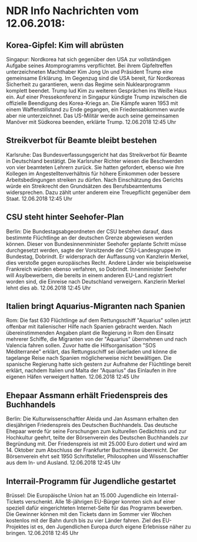 # NDR Info Nachrichten vom 12.06.2018:


## Korea-Gipfel: Kim will abrüsten
Singapur: Nordkorea hat sich gegenüber den USA zur vollständigen Aufgabe seines Atomprogramms verpflichtet. Bei ihrem Gipfeltreffen unterzeichneten Machthaber Kim Jong Un und Präsident Trump eine gemeinsame Erklärung. Im Gegenzug sind die USA bereit, für Nordkoreas Sicherheit zu garantieren, wenn das Regime sein Nuklearprogramm komplett beendet. Trump lud Kim zu weiteren Gesprächen ins Weiße Haus ein. Auf einer Pressekonferenz in Singapur kündigte Trump inzwischen die offizielle Beendigung des Korea-Kriegs an. Die Kämpfe waren 1953 mit einem Waffenstillstand zu Ende gegangen, ein Friedensabkommen wurde aber nie unterzeichnet. Das US-Militär werde auch seine gemeinsamen Manöver mit Südkorea beenden, erklärte Trump. 12.06.2018 12:45 Uhr 

## Streikverbot für Beamte bleibt bestehen
Karlsruhe: Das Bundesverfassungsgericht hat das Streikverbot für Beamte in Deutschland bestätigt. Die Karlsruher Richter wiesen die Beschwerden von vier beamteten Lehrern zurück. Sie hatten gefordert, ebenso wie ihre Kollegen im Angestelltenverhältnis für höhere Einkommen oder bessere Arbeitsbedingungen streiken zu dürfen. Nach Einschätzung des Gerichts würde ein Streikrecht den Grundsätzen des Berufsbeamtentums widersprechen. Dazu zählt unter anderem eine Treuepflicht gegenüber dem Staat. 12.06.2018 12:45 Uhr 

## CSU steht hinter Seehofer-Plan
Berlin:	Die Bundestagsabgeordneten der CSU bestehen darauf, dass bestimmte Flüchtlinge an der deutschen Grenze abgewiesen werden können. Dieser von Bundesinnenminister Seehofer geplante Schritt müsse durchgesetzt werden, sagte der Vorsitzende der CSU-Landesgruppe im Bundestag, Dobrindt. Er widersprach der Auffassung von Kanzlerin Merkel, dies verstoße gegen europäisches Recht. Andere Länder wie beispielsweise Frankreich würden ebenso verfahren, so Dobrindt. Innenminister Seehofer will Asylbewerbern, die bereits in einem anderen EU-Land registriert worden sind, die Einreise nach Deutschland verweigern. Kanzlerin Merkel lehnt dies ab. 12.06.2018 12:45 Uhr 

## Italien bringt Aquarius-Migranten nach Spanien
Rom: 	Die fast 630 Flüchtlinge auf dem Rettungsschiff "Aquarius" sollen jetzt offenbar mit italienischer Hilfe nach Spanien gebracht werden. Nach übereinstimmenden Angaben plant die Regierung in Rom den Einsatz mehrerer Schiffe, die Migranten von der "Aquarius" übernehmen und nach Valencia fahren sollen. Zuvor hatte die Hilfsorganisation "SOS Méditerranée" erklärt, das Rettungsschiff sei überladen und könne die tagelange Reise nach Spanien möglicherweise nicht bewältigen. Die spanische Regierung hatte sich gestern zur Aufnahme der Flüchtlinge bereit erklärt, nachdem Italien und Malta der "Aquarius" das Einlaufen in ihre eigenen Häfen verweigert hatten. 12.06.2018 12:45 Uhr 

## Ehepaar Assmann erhält Friedenspreis des Buchhandels
Berlin: Die Kulturwissenschaftler Aleida und Jan Assmann erhalten den diesjährigen Friedenspreis des Deutschen Buchhandels. Das deutsche Ehepaar werde für seine Forschungen zum kulturellen Gedächtnis und zur Hochkultur geehrt, teilte der Börsenverein des Deutschen Buchhandels zur Begründung mit. Der Friedenspreis ist mit 25.000 Euro dotiert und wird am 14. Oktober zum Abschluss der Frankfurter Buchmesse überreicht. Der Börsenverein ehrt seit 1950 Schriftsteller, Philosophen und Wissenschaftler aus dem In- und Ausland. 12.06.2018 12:45 Uhr 

## Interrail-Programm für Jugendliche gestartet
Brüssel: Die Europäische Union hat an 15.000 Jugendliche ein Interrail-Tickets verschenkt. Alle 18-jährigen EU-Bürger konnten sich auf einer speziell dafür eingerichteten Internet-Seite für das Programm bewerben. Die Gewinner können mit den Tickets dann im Sommer vier Wochen kostenlos mit der Bahn durch bis zu vier Länder fahren. Ziel des EU-Projektes ist es, den Jugendlichen Europa durch eigene Erlebnisse näher zu bringen. 12.06.2018 12:45 Uhr 
